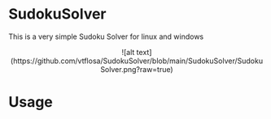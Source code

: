 
# SudokuSolver
This is a very simple Sudoku Solver for linux and windows
<p align="center">
  ![alt text](https://github.com/vtflosa/SudokuSolver/blob/main/SudokuSolver/SudokuSolver.png?raw=true)
</p>

# Usage

